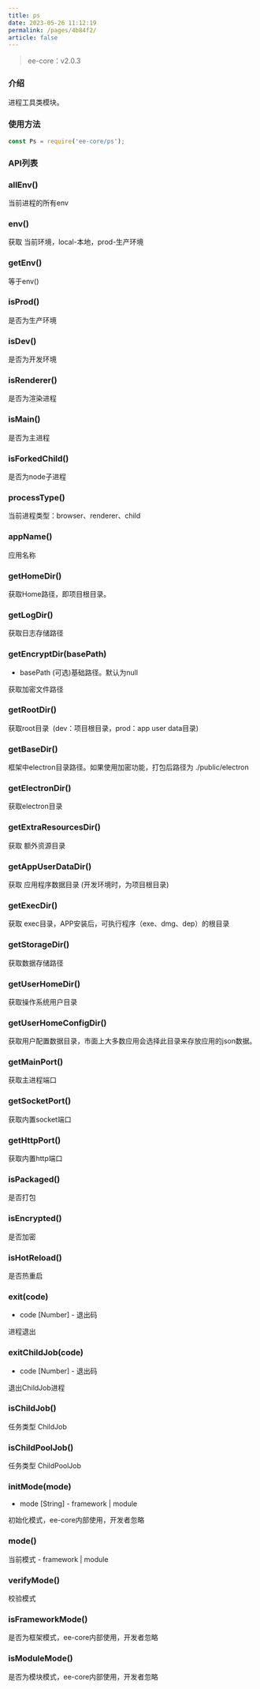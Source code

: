 ```yaml
---
title: ps
date: 2023-05-26 11:12:19
permalink: /pages/4b84f2/
article: false
---
```


> ee-core：v2.0.3

### 介绍
进程工具类模块。

### 使用方法
```javascript
const Ps = require('ee-core/ps');
```

### API列表
### allEnv()
当前进程的所有env

### env()
获取 当前环境，local-本地，prod-生产环境

### getEnv()
等于env()

### isProd()
是否为生产环境

### isDev()
是否为开发环境

### isRenderer()
是否为渲染进程

### isMain()
是否为主进程

### isForkedChild()
是否为node子进程

### processType()
当前进程类型：browser、renderer、child

### appName()
应用名称

### getHomeDir()
获取Home路径，即项目根目录。

### getLogDir()
获取日志存储路径 

### getEncryptDir(basePath)
- basePath (可选)基础路径。默认为null

获取加密文件路径

### getRootDir()
获取root目录  (dev：项目根目录，prod：app user data目录)

### getBaseDir()
框架中electron目录路径。如果使用加密功能，打包后路径为 ./public/electron

### getElectronDir()
获取electron目录

### getExtraResourcesDir()
获取 额外资源目录

### getAppUserDataDir()
获取 应用程序数据目录 (开发环境时，为项目根目录)

### getExecDir()
获取 exec目录，APP安装后，可执行程序（exe、dmg、dep）的根目录

### getStorageDir()
获取数据存储路径

### getUserHomeDir()
获取操作系统用户目录

### getUserHomeConfigDir()
获取用户配置数据目录，市面上大多数应用会选择此目录来存放应用的json数据。

### getMainPort()
获取主进程端口

### getSocketPort()
获取内置socket端口

### getHttpPort()
获取内置http端口

### isPackaged()
是否打包

### isEncrypted()
是否加密

### isHotReload()
是否热重启

### exit(code)
- code [Number] - 退出码

进程退出

### exitChildJob(code)
- code [Number] - 退出码

退出ChildJob进程

### isChildJob()
任务类型 ChildJob

### isChildPoolJob()
任务类型 ChildPoolJob

### initMode(mode)
- mode [String] - framework | module

初始化模式，ee-core内部使用，开发者忽略

### mode()
当前模式 - framework | module

### verifyMode()
校验模式

### isFrameworkMode()
是否为框架模式，ee-core内部使用，开发者忽略

### isModuleMode()
是否为模块模式，ee-core内部使用，开发者忽略




